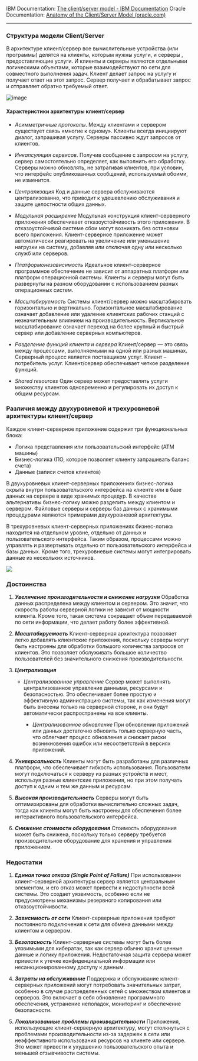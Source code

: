 IBM Documentation: [The client/server model - IBM Documentation](https://www.ibm.com/docs/en/cics-ts/6.1?topic=programs-clientserver-model)
Oracle Documentation: [Anatomy of the Client/Server Model (oracle.com)](https://docs.oracle.com/cd/E13203_01/tuxedo/tux71/html/intbas3.htm)

---
### Структура модели Client/Server

В архитектуре клиент/сервер все вычислительные устройства (или программы) делятся на клиенты, которым нужны услуги, и серверы , предоставляющие услуги. И клиенты и серверы являются отдельными логическими объектами, которые взаимодействуют по сети для совместного выполнения задач. Клиент делает запрос на услугу и получает ответ на этот запрос. Сервер получает и обрабатывает запрос и отправляет обратно требуемый ответ.

![image](https://habrastorage.org/r/w1560/webt/pz/al/79/pzal79uwc_11_su3cdfjqi9vwci.png)

#### Характеристики архитектуры клиент/сервер

- _Асимметричные протоколы_. 
	Между клиентами и сервером существует связь «многие к одному». Клиенты всегда инициируют диалог, запрашивая услугу. Серверы пассивно ждут запросов от клиентов.

- _Инкапсуляция сервисов_.
	Получив сообщение с запросом на услугу, сервер самостоятельно определяет, как выполнить его обработку. Серверы можно обновлять, не затрагивая клиентов, при условии, что интерфейс опубликованных сообщений, используемый обоими, не изменится.

- _Централизация_
	Код и данные сервера обслуживаются централизованно, что приводит к удешевлению обслуживания и защите целостности общих данных. 

- _Модульная расширение_
	Модульная конструкция клиент-серверного приложения обеспечивает отказоустойчивость этого приложения. В отказоустойчивой системе сбои могут возникать без остановки всего приложения. Клиент-серверное приложение может автоматически реагировать на увеличение или уменьшение нагрузки на систему, добавляя или отключая одну или несколько служб или серверов.
    
- _Платформонезависимость_
	Идеальное клиент-серверное программное обеспечение не зависит от аппаратных платформ или платформ операционной системы. Клиенты и серверы могут быть развернуты на разном оборудовании с использованием разных операционных систем.

- _Масштабируемость_
	Системы клиент/сервер можно масштабировать горизонтально и вертикально. Горизонтальное масштабирование означает добавление или удаление клиентских рабочих станций с незначительным влиянием на производительность. Вертикальное масштабирование означает переход на более крупный и быстрый сервер или добавление серверных компьютеров.

- _Разделение функций клиента и сервера_
	Клиент/сервер — это связь между процессами, выполняемыми на одной или разных машинах. Серверный процесс является поставщиком услуг. Клиент – потребитель услуг. Клиент/сервер обеспечивает четкое разделение функций.

- _Shared resources_
	Один сервер может предоставлять услуги множеству клиентов одновременно и регулировать их доступ к общим ресурсам.

### Различия между двухуровневой и трехуровневой архитектуры клиент/сервер

Каждое клиент-серверное приложение содержит три функциональных блока:

- Логика представления или пользовательский интерфейс (ATM машины)
- Бизнес-логика (ПО, которое позволяет клиенту запрашивать баланс счета)
- Данные (записи счетов клиентов)

В двухуровневых клиент-серверных приложениях бизнес-логика скрыта внутри пользовательского интерфейса на клиенте или в базе данных на сервере в виде хранимых процедур. В качестве альтернативы бизнес-логику можно разделить между клиентом и сервером. Файловые серверы и серверы баз данных с хранимыми процедурами являются примерами двухуровневой архитектуры.

В трехуровневых клиент-серверных приложениях бизнес-логика находится на отдельном уровне, отдельно от данных и пользовательского интерфейса. Таким образом, процессами можно управлять и развертывать отдельно от пользовательского интерфейса и базы данных. Кроме того, трехуровневые системы могут интегрировать данные из нескольких источников.

![](https://docs.oracle.com/cd/E13203_01/tuxedo/tux71/html/images/tiers.gif)

### Достоинства  

1. **_Увеличение производительности и снижение нагрузки_**
	Обработка данных распределена между клиентом и сервером. Это значит, что скорость работы серверной логики не зависит от мощности клиента. Кроме того, такая система сокращает объем передаваемой по сети информации, что делает работу более эффективной.

2. **_Масштабируемость_** 
	Клиент-серверная архитектура позволяет легко добавлять клиентские приложения, поскольку серверы могут быть настроены для обработки большого количества запросов от клиентов. Это позволяет обслуживать большое количество пользователей без значительного снижения производительности.

3. **_Централизация_**
    - _Централизованное управление_
      Сервер может выполнять централизованное управление данными, ресурсами и безопасностью. Это обеспечивает более простую и эффективную администрацию системы, так как изменения могут быть внесены только на серверной стороне, и они будут автоматически распространены на все клиенты.
      
      - _Централизованное обновление_
        При обновлении приложений или данных достаточно обновить только серверную часть, что облегчает процесс обновления и снижает риски возникновения ошибок или несоответствий в версиях приложений.

4. **_Универсальность_**
    Клиенты могут быть разработаны для различных платформ, что обеспечивает гибкость использования. Пользователи могут подключаться к серверу из разных устройств и мест, используя разные клиентские приложения, но при этом получать доступ к одним и тем же данным и ресурсам.
   
5. **_Высокая производительность_**
    Серверы могут быть оптимизированы для обработки вычислительно сложных задач, тогда как клиенты могут быть настроены для обеспечения более интерактивного пользовательского интерфейса.
   
6. **_Снижение стоимости оборудования_** 
	Стоимость оборудования может быть снижена, поскольку только серверу требуется производительное оборудование для хранения и управления приложением.
   
### Недостатки

1. **_Единая точка отказа (Single Point of Failure)_** 
	При использовании клиент-серверной архитектуры сервер является центральным элементом, и его отказ может привести к недоступности всей системы. Это создает уязвимость, особенно если не предусмотрены механизмы резервного копирования или отказоустойчивости.

2. **_Зависимость от сети_** 
	Клиент-серверные приложения требуют постоянного подключения к сети для обмена данными между клиентом и сервером. 

3. **_Безопасность_** 
	Клиент-серверные системы могут быть более уязвимыми для кибератак, так как сервер обычно хранит ценные данные и логику приложения. Недостаточная защита сервера может привести к утечке конфиденциальной информации или несанкционированному доступу к данным.

4. **_Затраты на обслуживание_** 
	Поддержка и обслуживание клиент-серверных приложений могут потребовать значительных затрат, особенно в случае распределенных сетей с множеством клиентов и серверов. Это включает в себя обновление программного обеспечения, устранение неполадок, мониторинг и обеспечение безопасности.

5. **_Локализованные проблемы производительности_** 
	Приложения, использующие клиент-серверную архитектуру, могут столкнуться с проблемами производительности из-за задержек в сети или неэффективного использования ресурсов на клиенте или сервере. Это может привести к ухудшению пользовательского опыта и меньшей отзывчивости системы.